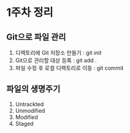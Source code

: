 # 1주차 정리

## Git으로 파일 관리
1. 디렉토리에 Git 저장소 만들기 : git init
2. Git으로 관리할 대상 등록 : git add .
3. 파일 수정 후 로컬 디렉토리로 이동 : git commit

## 파일의 생명주기
1. Untrackted
2. Unmodified
3. Modified
4. Staged